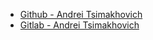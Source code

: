 - [Github - Andrei Tsimakhovich](https://github.com/andreitsimakhovich/it-academy-devops-training.git)
- [Gitlab - Andrei Tsimakhovich](https://gitlab.com/andrei1770712/it-academy-devops-training.git)
